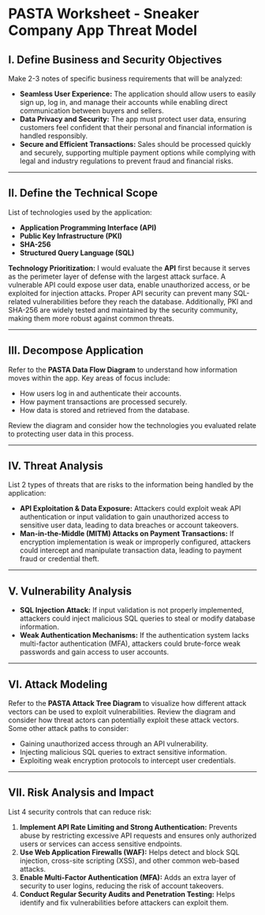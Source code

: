 # **PASTA Worksheet - Sneaker Company App Threat Model**

## **I. Define Business and Security Objectives**

Make 2-3 notes of specific business requirements that will be analyzed:

- **Seamless User Experience:** The application should allow users to easily sign up, log in, and manage their accounts while enabling direct communication between buyers and sellers.
- **Data Privacy and Security:** The app must protect user data, ensuring customers feel confident that their personal and financial information is handled responsibly.
- **Secure and Efficient Transactions:** Sales should be processed quickly and securely, supporting multiple payment options while complying with legal and industry regulations to prevent fraud and financial risks.


---

## **II. Define the Technical Scope**

List of technologies used by the application:

- **Application Programming Interface (API)**
- **Public Key Infrastructure (PKI)**
- **SHA-256**
- **Structured Query Language (SQL)**

**Technology Prioritization:**
I would evaluate the **API** first because it serves as the perimeter layer of defense with the largest attack surface. A vulnerable API could expose user data, enable unauthorized access, or be exploited for injection attacks. Proper API security can prevent many SQL-related vulnerabilities before they reach the database. Additionally, PKI and SHA-256 are widely tested and maintained by the security community, making them more robust against common threats.


---

## **III. Decompose Application**

Refer to the **PASTA Data Flow Diagram** to understand how information moves within the app. Key areas of focus include:

- How users log in and authenticate their accounts.
- How payment transactions are processed securely.
- How data is stored and retrieved from the database.

Review the diagram and consider how the technologies you evaluated relate to protecting user data in this process.

---

## **IV. Threat Analysis**

List 2 types of threats that are risks to the information being handled by the application:

- **API Exploitation & Data Exposure:** Attackers could exploit weak API authentication or input validation to gain unauthorized access to sensitive user data, leading to data breaches or account takeovers.
- **Man-in-the-Middle (MITM) Attacks on Payment Transactions:** If encryption implementation is weak or improperly configured, attackers could intercept and manipulate transaction data, leading to payment fraud or credential theft.

---

## **V. Vulnerability Analysis**

- **SQL Injection Attack:** If input validation is not properly implemented, attackers could inject malicious SQL queries to steal or modify database information.
- **Weak Authentication Mechanisms:** If the authentication system lacks multi-factor authentication (MFA), attackers could brute-force weak passwords and gain access to user accounts.

---

## **VI. Attack Modeling**

Refer to the **PASTA Attack Tree Diagram** to visualize how different attack vectors can be used to exploit vulnerabilities. Review the diagram and consider how threat actors can potentially exploit these attack vectors. Some other attack paths to consider:

- Gaining unauthorized access through an API vulnerability.
- Injecting malicious SQL queries to extract sensitive information.
- Exploiting weak encryption protocols to intercept user credentials.

---

## **VII. Risk Analysis and Impact**

List 4 security controls that can reduce risk:

1. **Implement API Rate Limiting and Strong Authentication:** Prevents abuse by restricting excessive API requests and ensures only authorized users or services can access sensitive endpoints.
2. **Use Web Application Firewalls (WAF):** Helps detect and block SQL injection, cross-site scripting (XSS), and other common web-based attacks.
3. **Enable Multi-Factor Authentication (MFA):** Adds an extra layer of security to user logins, reducing the risk of account takeovers.
4. **Conduct Regular Security Audits and Penetration Testing:** Helps identify and fix vulnerabilities before attackers can exploit them.
